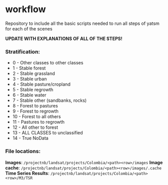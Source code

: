 # workflow
Repository to include all the basic scripts needed to run all steps of yatsm for each of the scenes

**UPDATE WITH EXPLANATIONS OF ALL OF THE STEPS!**

### Stratification:

* 0 - Other classes to other classes
* 1 - Stable forest
* 2 - Stable grassland
* 3 - Stable urban
* 4 - Stable pasture/cropland
* 5 - Stable regrowth
* 6 - Stable water
* 7 - Stable other (sandbanks, rocks)
* 8 - Forest to pastures
* 9 - Forest to regrowth
* 10 - Forest to all others
* 11 - Pastures to regrowth
* 12 - All other to forest
* 13 - ALL CLASSES to unclassified
* 14 - True NoData

### File locations:

**Images**: `/projectnb/landsat/projects/Colombia/<path><row>/images`
**Image cache**: `/projectnb/landsat/projects/Colombia/<path><row>/images/.cache` 
**Time Series Results**: `/projectnb/landsat/projects/Colombia/<path><row>/M3/TSR`
